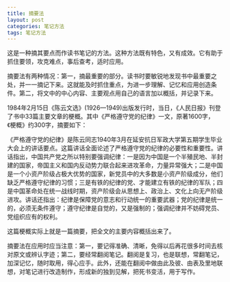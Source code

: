 ```yaml
---
title: 摘要法
layout: post
categories: 笔记方法
tags: 笔记方法
---
```


这是一种摘其要点而作读书笔记的方法。这种方法既有特色，又有成效。它有助于抓住要领，攻克难点，事后查考，适时应用。

摘要法有两种情况：第一，摘最重要的部分。读书时要敏锐地发现书中最重要之处，并一一摘记下来。这就能及时抓住重点，为进一步理解、记忆和应用创造条件。第二，将文中的中心内容、主要观点用自己的语言加以概括，并记录下来。

1984年2月15日《陈云文选》(1926—1949)出版发行时，当日，《人民日报》刊登了书中33篇主要文章的梗概。其中《严格遵守党的纪律》一文，原著1600字，《梗概》约300字，摘要如下：

《严格遵守党的纪律》是陈云同志1940年3月在延安抗日军政大学第五期学生毕业大会上的讲话要点。这篇讲话全面论述了严格遵守党的纪律的必要性和重要性。讲话指出，中国共产党之所以特别要强调纪律：一是因为中国是一个半殖民地、半封建的国家，帝国主义和国内反动势力联合起来进攻革命，力量异常强大；二是中国是一个小资产阶级占极大优势的国家，新党员中的大多数是小资产阶级成分，他们缺乏严格遵守纪律的习惯；三是有铁的纪律的党、才能建立有铁的纪律的军队；四是中国革命处在统一战线时期，资产阶级会从思想上、政治上、文化上向无产阶级进攻。讲话还指出：纪律是保障党的意志和行动统一的重要武器；党的纪律是统一的，必须无条件遵守；遵守纪律是自觉的，又是强制的；强调纪律并不妨碍党员、党组织应有的权利。

这篇梗概实际上就是一篇摘要，把全文的主要内容概括出来了。

摘要法在应用时应当注意：第一，要记得准确、清晰，免得以后再花很多时间去核对原文或辨认字迹；第二，要经常翻阅笔记。翻阅是复习，也是联想，常翻笔记，加深记忆，随时取用，得心应手。此外，还能在翻阅中做由此及彼、由表及里地联想，对笔记进行改造制作，形成新的独到见解，把死书变活，用于写作。 